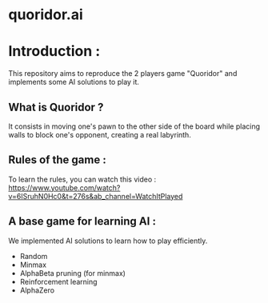 # quoridor.ai

Introduction :
==============

This repository aims to reproduce the 2 players game "Quoridor" and implements some AI solutions to play it.

What is Quoridor ?
------------------
It consists in moving one's pawn to the other side of the board while placing walls to block one's opponent, creating a real labyrinth.

Rules of the game :
-------
To learn the rules, you can watch this video :
https://www.youtube.com/watch?v=6ISruhN0Hc0&t=276s&ab_channel=WatchItPlayed

A base game for learning AI :
-----------------------------

 We implemented AI solutions to learn how to play efficiently.

 * Random
 * Minmax
 * AlphaBeta pruning (for minmax)
 * Reinforcement learning
 * AlphaZero

